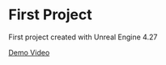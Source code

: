 # First Project
First project created with Unreal Engine 4.27

[Demo Video](https://drive.google.com/file/d/1--8DvQ6-HMEBGkZdnUh892o0wiG42H21/view?usp=drive_link)
